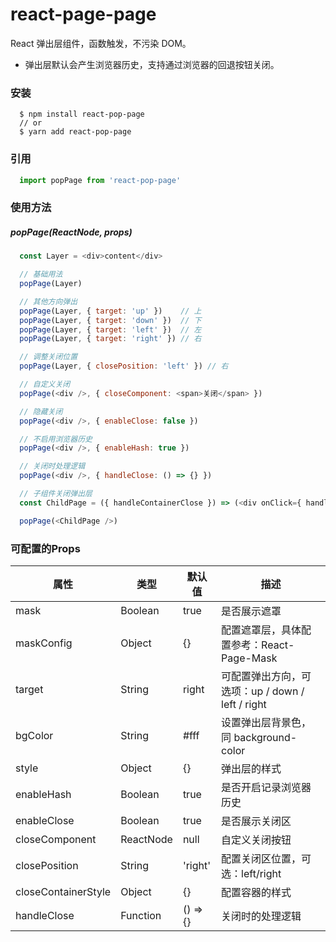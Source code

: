# react-page-page

React 弹出层组件，函数触发，不污染 DOM。

* 弹出层默认会产生浏览器历史，支持通过浏览器的回退按钮关闭。

### 安装
```
  $ npm install react-pop-page
  // or
  $ yarn add react-pop-page
```

### 引用

```js
  import popPage from 'react-pop-page'
```

### 使用方法

##### popPage(ReactNode, props)

```js
  const Layer = <div>content</div>

  // 基础用法
  popPage(Layer)

  // 其他方向弹出
  popPage(Layer, { target: 'up' })    // 上
  popPage(Layer, { target: 'down' })  // 下
  popPage(Layer, { target: 'left' })  // 左
  popPage(Layer, { target: 'right' }) // 右

  // 调整关闭位置
  popPage(Layer, { closePosition: 'left' }) // 右

  // 自定义关闭
  popPage(<div />, { closeComponent: <span>关闭</span> })

  // 隐藏关闭
  popPage(<div />, { enableClose: false })

  // 不启用浏览器历史
  popPage(<div />, { enableHash: true })

  // 关闭时处理逻辑
  popPage(<div />, { handleClose: () => {} })

  // 子组件关闭弹出层
  const ChildPage = ({ handleContainerClose }) => (<div onClick={ handleContainerClose }></div>)

  popPage(<ChildPage />)

```

### 可配置的Props

| 属性 | 类型 | 默认值 | 描述 |
|---|---|---|---|
| mask | Boolean | true | 是否展示遮罩 |
| maskConfig|Object|{}|配置遮罩层，具体配置参考：React-Page-Mask|
| target | String| right | 可配置弹出方向，可选项：up / down / left / right
| bgColor | String | #fff| 设置弹出层背景色，同 background-color |
| style | Object | {} | 弹出层的样式 |
| enableHash |Boolean|true| 是否开启记录浏览器历史|
| enableClose|Boolean|true|是否展示关闭区|
| closeComponent|ReactNode|null|自定义关闭按钮|
| closePosition|String|'right'|配置关闭区位置，可选：left/right|
| closeContainerStyle | Object | {} |配置容器的样式|
| handleClose|Function|() => {}|关闭时的处理逻辑|
